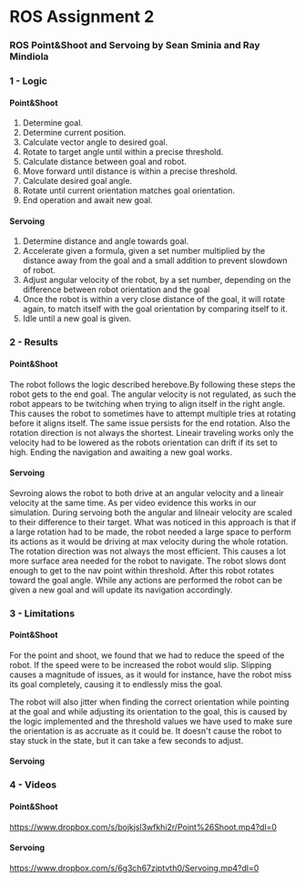 # ROS Assignment 2
### ROS Point&Shoot and Servoing by Sean Sminia and Ray Mindiola



### 1 - Logic

#### Point&Shoot
1. Determine goal.
2. Determine current position.
3. Calculate vector angle to desired goal.
4. Rotate to target angle until within a precise threshold.
5. Calculate distance between goal and robot.
6. Move forward until distance is within a precise threshold.
7. Calculate desired goal angle.
8. Rotate until current orientation matches goal orientation.
9. End operation and await new goal.

#### Servoing
1. Determine distance and angle towards goal.
2. Accelerate given a formula, given a set number multiplied by the distance away from the goal and a small addition to prevent slowdown of robot.
3. Adjust angular velocity of the robot, by a set number, depending on the difference between robot orientation and the goal
4. Once the robot is within a very close distance of the goal, it will rotate again, to match itself with the goal orientation by comparing itself to it. 
5. Idle until a new goal is given.

### 2 - Results

#### Point&Shoot
The robot follows the logic described herebove.By following these steps the robot gets to the end goal. The angular velocity is not regulated, as such the robot appears to be twitching when trying to align itself in the right angle. This causes the robot to sometimes have to attempt multiple tries at rotating before it aligns itself. The same issue persists for the end rotation. Also the rotation direction is not always the shortest. Lineair traveling works only the velocity had to be lowered as the robots orientation can drift if its set to high. Ending the navigation and awaiting a new goal works.

#### Servoing
Sevroing alows the robot to both drive at an angular velocity and a lineair velocity at the same time. As per video evidence this works in our simulation. During servoing both the angular and lilneair velocity are scaled to their difference to their target. What was noticed in this approach is that if a large rotation had to be made, the robot needed a large space to perform its actions as it would be driving at max velocity during the whole rotation. The rotation direction was not always the most efficient. This causes a lot more surface area needed for the robot to navigate. The robot slows dont enough to get to the nav point within threshold. After this robot rotates toward the goal angle. While any actions are performed the robot can be given a new goal and will update its navigation accordingly.
 
### 3 - Limitations

#### Point&Shoot
For the point and shoot, we found that we had to reduce the speed of the robot. If the speed were to be increased the robot would slip. Slipping causes a magnitude of issues, as it would for instance, have the robot miss its goal completely, causing it to endlessly miss the goal. 

The robot will also jitter when finding the correct orientation while pointing at the goal and while adjusting its orientation to the goal, this is caused by the logic implemented and the threshold values we have used to make sure the orientation is as accruate as it could be. It doesn't cause the robot to stay stuck in the state, but it can take a few seconds to adjust.

#### Servoing

### 4 - Videos

#### Point&Shoot
https://www.dropbox.com/s/bojkjsl3wfkhi2r/Point%26Shoot.mp4?dl=0

#### Servoing
https://www.dropbox.com/s/6g3ch67zjptvth0/Servoing.mp4?dl=0
